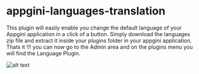 # appgini-languages-translation
This plugin will easily enable you change the default language of your Appgini application in a click of a button.
Simply download the languages zip file and extract it inside your plugins folder in your appgini application.
Thats it !!! you can now go to the Admin area and on the plugins menu you will find the Language Plugin.


![alt text](https://ronald.payherokenya.com/backend/images/f52823fcb20340b50.PNG?raw=true)
